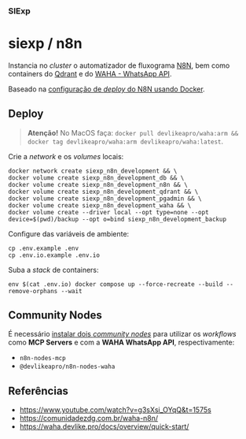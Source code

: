 ### SIExp
# siexp / n8n

Instancia no _cluster_ o automatizador de fluxograma [N8N](https://n8n.io), bem como containers do [Qdrant](https://qdrant.tech/) e do [WAHA - WhatsApp API](https://waha.devlike.pro).

Baseado na [configuração de _deploy_ do N8N usando Docker](https://docs.n8n.io/hosting/installation/server-setups/docker-compose/).

## Deploy

> **Atenção!** No MacOS faça: `docker pull devlikeapro/waha:arm && docker tag devlikeapro/waha:arm devlikeapro/waha:latest`.

Crie a _network_ e os _volumes_ locais:

```
docker network create siexp_n8n_development && \
docker volume create siexp_n8n_development_db && \
docker volume create siexp_n8n_development_n8n && \
docker volume create siexp_n8n_development_qdrant && \
docker volume create siexp_n8n_development_pgadmin && \
docker volume create siexp_n8n_development_waha && \
docker volume create --driver local --opt type=none --opt device=$(pwd)/backup --opt o=bind siexp_n8n_development_backup
```

Configure das variáveis de ambiente:

```
cp .env.example .env
cp .env.io.example .env.io
```

Suba a _stack_ de containers:

```
env $(cat .env.io) docker compose up --force-recreate --build --remove-orphans --wait
```

## Community Nodes

É necessário [instalar dois _community nodes_](https://docs.n8n.io/integrations/community-nodes/installation/gui-install/#install-a-community-node) para utilizar os _workflows_ como **MCP Servers** e com a **WAHA WhatsApp API**, respectivamente:

- `n8n-nodes-mcp`
- `@devlikeapro/n8n-nodes-waha`

## Referências

- https://www.youtube.com/watch?v=g3sXsi_OYqQ&t=1575s
- https://comunidadezdg.com.br/waha-n8n/
- https://waha.devlike.pro/docs/overview/quick-start/
